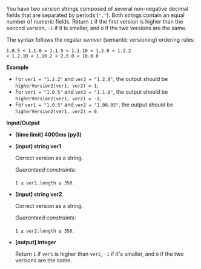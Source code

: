 <div class="markdown"><p>You have two version strings composed of several non-negative decimal fields that are separated by periods (<code>"."</code>). Both strings contain an equal number of numeric fields. Return <code>1</code> if the first version is higher than the second version, <code>-1</code> if it is smaller, and <code>0</code> if the two versions are the same.</p>
<p>The syntax follows the regular <em>semver</em> (semantic versioning) ordering rules:</p>
<pre><code>1.0.5 &lt; 1.1.0 &lt; 1.1.5 &lt; 1.1.10 &lt; 1.2.0 &lt; 1.2.2
&lt; 1.2.10 &lt; 1.10.2 &lt; 2.0.0 &lt; 10.0.0
</code></pre>
<p><strong>Example</strong></p>
<ul>
<li>For <code>ver1 = "1.2.2"</code> and <code>ver2 = "1.2.0"</code>, the output should be<br>
<code>higherVersion2(ver1, ver2) = 1</code>;</li>
<li>For <code>ver1 = "1.0.5"</code> and <code>ver2 = "1.1.0"</code>, the output should be<br>
<code>higherVersion2(ver1, ver2) = -1</code>;</li>
<li>For <code>ver1 = "1.0.5"</code> and <code>ver2 = "1.00.05"</code>, the output should be<br>
<code>higherVersion2(ver1, ver2) = 0</code>.</li>
</ul>
<p><strong>Input/Output</strong></p>
<ul>
<li><strong>[time limit] 4000ms (py3)</strong></li>
</ul>
<ul>
<li>
<p><strong>[input] string ver1</strong></p>
<p>Correct version as a string.</p>
<p><em>Guaranteed constraints:</em><br><br>
<code>1 ≤ ver1.length ≤ 350</code>.</p>
</li>
<li>
<p><strong>[input] string ver2</strong></p>
<p>Correct version as a string.</p>
<p><em>Guaranteed constraints:</em><br><br>
<code>1 ≤ ver2.length ≤ 350</code>.</p>
</li>
<li>
<p><strong>[output] integer</strong></p>
<p>Return <code>1</code> if <code>ver1</code> is higher than <code>ver2</code>, <code>-1</code> if it's smaller, and <code>0</code> if the two versions are the same.</p>
</li>
</ul>
</div>